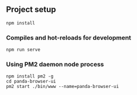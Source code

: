 ## Project setup
```
npm install
```

### Compiles and hot-reloads for development
```
npm run serve
```

### Using PM2 daemon node process
```
npm install pm2 -g
cd panda-browser-ui
pm2 start ./bin/www --name=panda-browser-ui
```

